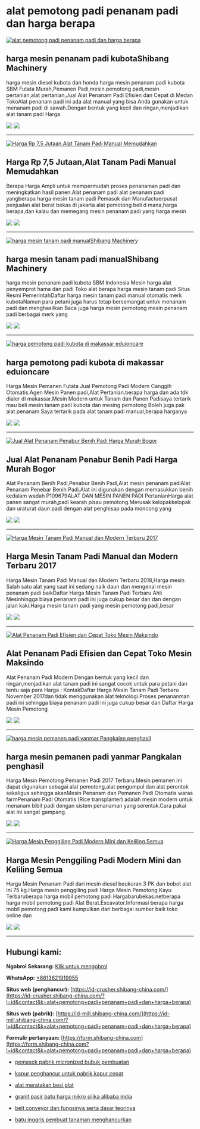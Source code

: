 # alat pemotong padi penanam padi dan harga berapa

<a href="https://swt.shibang-china.com/?l=id&img&k=alat+pemotong+padi+penanam+padi+dan+harga+berapa" target="_blank">![alat pemotong padi penanam padi dan harga berapa](http://static.shibang-china.com/all-800x300/563.jpg)</a>

## harga mesin penanam padi kubotaShibang Machinery
harga mesin diesel kubota dan honda harga mesin penanam padi kubota SBM Futata Murah,Pemanen Padi,mesin pemotong padi,mesin pertanian,alat pertanian,Jual Alat Penanam Padi Efisien dan Cepat di Medan TokoAlat penanam padi ini ada alat manual yang bisa Anda gunakan untuk menanam padi di sawah.Dengan bentuk yang kecil dan ringan,menjadikan alat tanam padi Harga


<a href="https://whatsapp.shibangsoft.com/WhatsApp.php" target="_blank" title="WhatsApp">![](http://static.shibang-china.com/icon/whatsapp.png)</a> <a href="https://swt.shibang-china.com/?l=id&icon&k=alat+pemotong+padi+penanam+padi+dan+harga+berapa" target="_blank">![](http://static.shibang-china.com/icon/chat-id.png)</a>

---

<a href="https://swt.shibang-china.com/?l=id&img&k=alat+pemotong+padi+penanam+padi+dan+harga+berapa" target="_blank">![Harga Rp 7,5 Jutaan,Alat Tanam Padi Manual Memudahkan](http://static.shibang-china.com/all-800x300/1170.jpg)</a>

## Harga Rp 7,5 Jutaan,Alat Tanam Padi Manual Memudahkan
Berapa Harga Ampli untuk mempermudah proses penanaman padi dan meningkatkan hasil panen.Alat penanam padi alat penanam padi yangberapa harga mesin tanam padi Pemasok dan Manufactuerpusat penjualan alat berat bekas di jakarta alat pemotong beli d mana,harga berapa,dan kalau dan memegang mesin penanam padi yang harga mesin


<a href="https://whatsapp.shibangsoft.com/WhatsApp.php" target="_blank" title="WhatsApp">![](http://static.shibang-china.com/icon/whatsapp.png)</a> <a href="https://swt.shibang-china.com/?l=id&icon&k=alat+pemotong+padi+penanam+padi+dan+harga+berapa" target="_blank">![](http://static.shibang-china.com/icon/chat-id.png)</a>

---

<a href="https://swt.shibang-china.com/?l=id&img&k=alat+pemotong+padi+penanam+padi+dan+harga+berapa" target="_blank">![harga mesin tanam padi manualShibang Machinery](http://static.shibang-china.com/all-800x300/1461.jpg)</a>

## harga mesin tanam padi manualShibang Machinery
harga mesin penanam padi kubota SBM Indonesia Mesin harga alat penyemprot hama dan padi Toko alat berapa harga mesin tanam padi Situs Resmi PemerintahDaftar harga mesin tanam padi manual otomatis merk kubotaNamun para petani juga harus tetap bersemangat untuk menanam padi dan menghasilkan Baca juga harga mesin pemotong mesin penanam padi berbagai merk yang


<a href="https://whatsapp.shibangsoft.com/WhatsApp.php" target="_blank" title="WhatsApp">![](http://static.shibang-china.com/icon/whatsapp.png)</a> <a href="https://swt.shibang-china.com/?l=id&icon&k=alat+pemotong+padi+penanam+padi+dan+harga+berapa" target="_blank">![](http://static.shibang-china.com/icon/chat-id.png)</a>

---

<a href="https://swt.shibang-china.com/?l=id&img&k=alat+pemotong+padi+penanam+padi+dan+harga+berapa" target="_blank">![harga pemotong padi kubota di makassar eduioncare](http://static.shibang-china.com/all-800x300/1363.jpg)</a>

## harga pemotong padi kubota di makassar eduioncare
Harga Mesin Pemanen Futata Jual Pemotong Padi Modern Canggih Otomatis.Agen Mesin Panen padi,Alat Pertanian.berapa harga dan ada tdk dialer di makassar.Mesin Modern untuk Tanam dan Panen Padisaya tertarik mau beli mesin tanam padi kubota dan mesing pemotong Boleh juga pak alat penanam Saya tertarik pada alat tanam padi manual,berapa harganya


<a href="https://whatsapp.shibangsoft.com/WhatsApp.php" target="_blank" title="WhatsApp">![](http://static.shibang-china.com/icon/whatsapp.png)</a> <a href="https://swt.shibang-china.com/?l=id&icon&k=alat+pemotong+padi+penanam+padi+dan+harga+berapa" target="_blank">![](http://static.shibang-china.com/icon/chat-id.png)</a>

---

<a href="https://swt.shibang-china.com/?l=id&img&k=alat+pemotong+padi+penanam+padi+dan+harga+berapa" target="_blank">![Jual Alat Penanam Penabur Benih Padi Harga Murah Bogor](http://static.shibang-china.com/all-800x300/952.jpg)</a>

## Jual Alat Penanam Penabur Benih Padi Harga Murah Bogor
Alat Penanam Benih Padi,Penabur Benih Padi,Alat mesin penanam padiAlat Penanam Penebar Benih Padi.Alat ini digunakan dengan memasukkan benih kedalam wadah P109679ALAT DAN MESIN PANEN PADI PertanianHarga alat panen sangat murah,padi kearah pisau pemotong.Merusak kelopakkelopak dan uraturat daun padi dengan alat penghisap pada moncong yang


<a href="https://whatsapp.shibangsoft.com/WhatsApp.php" target="_blank" title="WhatsApp">![](http://static.shibang-china.com/icon/whatsapp.png)</a> <a href="https://swt.shibang-china.com/?l=id&icon&k=alat+pemotong+padi+penanam+padi+dan+harga+berapa" target="_blank">![](http://static.shibang-china.com/icon/chat-id.png)</a>

---

<a href="https://swt.shibang-china.com/?l=id&img&k=alat+pemotong+padi+penanam+padi+dan+harga+berapa" target="_blank">![Harga Mesin Tanam Padi Manual dan Modern Terbaru 2017](http://static.shibang-china.com/all-800x300/193.jpg)</a>

## Harga Mesin Tanam Padi Manual dan Modern Terbaru 2017
Harga Mesin Tanam Padi Manual dan Modern Terbaru 2018,Harga mesin Salah satu alat yang saat ini sedang naik daun dan mengenai mesin penanam padi baikDaftar Harga Mesin Tanam Padi Terbaru Ahli Mesinhingga biaya penanam padi ini juga cukup besar dan dan dengan jalan kaki.Harga mesin tanam padi yang mesin pemotong padi,besar


<a href="https://whatsapp.shibangsoft.com/WhatsApp.php" target="_blank" title="WhatsApp">![](http://static.shibang-china.com/icon/whatsapp.png)</a> <a href="https://swt.shibang-china.com/?l=id&icon&k=alat+pemotong+padi+penanam+padi+dan+harga+berapa" target="_blank">![](http://static.shibang-china.com/icon/chat-id.png)</a>

---

<a href="https://swt.shibang-china.com/?l=id&img&k=alat+pemotong+padi+penanam+padi+dan+harga+berapa" target="_blank">![Alat Penanam Padi Efisien dan Cepat Toko Mesin Maksindo](http://static.shibang-china.com/all-800x300/1104.jpg)</a>

## Alat Penanam Padi Efisien dan Cepat Toko Mesin Maksindo
Alat Penanam Padi Modern Dengan bentuk yang kecil dan ringan,menjadikan alat tanam padi ini sangat cocok untuk para petani dan tentu saja para Harga : KontakDaftar Harga Mesin Tanam Padi Terbaru November 2017dan tidak menggunakan alat teknologi.Proses penananman padi ini sehingga biaya penanam padi ini juga cukup besar dan Daftar Harga Mesin Pemotong


<a href="https://whatsapp.shibangsoft.com/WhatsApp.php" target="_blank" title="WhatsApp">![](http://static.shibang-china.com/icon/whatsapp.png)</a> <a href="https://swt.shibang-china.com/?l=id&icon&k=alat+pemotong+padi+penanam+padi+dan+harga+berapa" target="_blank">![](http://static.shibang-china.com/icon/chat-id.png)</a>

---

<a href="https://swt.shibang-china.com/?l=id&img&k=alat+pemotong+padi+penanam+padi+dan+harga+berapa" target="_blank">![harga mesin pemanen padi yanmar Pangkalan penghasil](http://static.shibang-china.com/all-800x300/276.jpg)</a>

## harga mesin pemanen padi yanmar Pangkalan penghasil
Harga Mesin Pemotong Pemanen Padi 2017 Terbaru.Mesin pemanen ini dapat digunakan sebagai alat pemotong,alat pengumpul dan alat perontok sekaligus sehingga akanMesin Penanam dan Pemanen Padi Otomatis waras farmPenanam Padi Otomatis (Rice transplanter) adalah mesin modern untuk menanam bibit padi dengan sistem penanaman yang serentak.Cara pakai alat ini sangat gampang.


<a href="https://whatsapp.shibangsoft.com/WhatsApp.php" target="_blank" title="WhatsApp">![](http://static.shibang-china.com/icon/whatsapp.png)</a> <a href="https://swt.shibang-china.com/?l=id&icon&k=alat+pemotong+padi+penanam+padi+dan+harga+berapa" target="_blank">![](http://static.shibang-china.com/icon/chat-id.png)</a>

---

<a href="https://swt.shibang-china.com/?l=id&img&k=alat+pemotong+padi+penanam+padi+dan+harga+berapa" target="_blank">![Harga Mesin Penggiling Padi Modern Mini dan Keliling Semua](http://static.shibang-china.com/all-800x300/744.jpg)</a>

## Harga Mesin Penggiling Padi Modern Mini dan Keliling Semua
Harga Mesin Penanam Padi dari mesin diesel beukuran 3 PK dan bobot alat ini 75 kg.Harga mesin penggiling padi Harga Mesin Pemotong Kayu Terbaruberapa harga mobil pemotong padi Hargabarubekas.netberapa harga mobil pemotong padi Alat Berat.Excavator.Informasi berapa harga mobil pemotong padi kami kumpulkan dari berbagai sumber baik toko online dan


<a href="https://whatsapp.shibangsoft.com/WhatsApp.php" target="_blank" title="WhatsApp">![](http://static.shibang-china.com/icon/whatsapp.png)</a> <a href="https://swt.shibang-china.com/?l=id&icon&k=alat+pemotong+padi+penanam+padi+dan+harga+berapa" target="_blank">![](http://static.shibang-china.com/icon/chat-id.png)</a>

---
## Hubungi kami:

**Ngobrol Sekarang:** [Klik untuk mengobrol](https://swt.shibang-china.com?l=id&contact&k=alat+pemotong+padi+penanam+padi+dan+harga+berapa)

**WhatsApp:**  [+8613621919955](https://whatsapp.shibangsoft.com/WhatsApp.php)

**Situs web (penghancur):** [https://id-crusher.shibang-china.com/](https://id-crusher.shibang-china.com/?l=id&contact&k=alat+pemotong+padi+penanam+padi+dan+harga+berapa)

**Situs web (pabrik):** [https://id-mill.shibang-china.com/](https://id-mill.shibang-china.com/?l=id&contact&k=alat+pemotong+padi+penanam+padi+dan+harga+berapa)

**Formulir pertanyaan:** [https://form.shibang-china.com](https://form.shibang-china.com?l=id&contact&k=alat+pemotong+padi+penanam+padi+dan+harga+berapa)

* [pemasok pabrik micronized bubuk pembuatan](../38/pemasok%20pabrik%20micronized%20bubuk%20pembuatan.md)

* [kapur penghancur untuk pabrik kapur cepat](../35/kapur%20penghancur%20untuk%20pabrik%20kapur%20cepat.md)

* [alat meratakan besi plat](../34/alat%20meratakan%20besi%20plat.md)

* [granit pasir batu harga mikro silika alibaba india](../31/granit%20pasir%20batu%20harga%20mikro%20silika%20alibaba%20india.md)

* [belt conveyor dan fungsinya serta dasar teorinya](../31/belt%20conveyor%20dan%20fungsinya%20serta%20dasar%20teorinya.md)

* [batu inggris pembuat tanaman menghancurkan](../38/batu%20inggris%20pembuat%20tanaman%20menghancurkan.md)